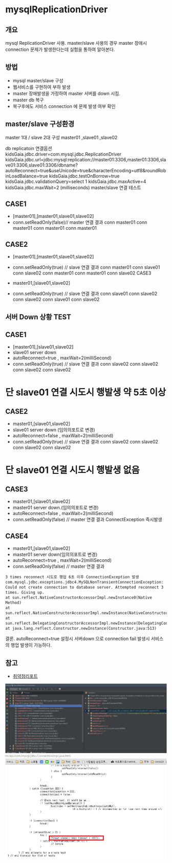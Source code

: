 mysqlReplicationDriver
===============================

개요
------------
mysql ReplicationDriver 사용. master/slave 사용의 경우 master 장애시 connection 문제가 발생한다는데 실험을 통하여 알아본다.

방법
------------------

- mysql master/slave 구성
- 웹서비스를 구현하여 부하 발생
- master 장애발생을 가정하여 master 서버를 down 시킴.
- master db 복구
- 복구후에도 서비스 connection 에 문제 발생 여부 확인

master/slave 구성환경
------------------

master 1대 / slave 2대 구성
master01 ,slave01 ,slave02

db replicatoin 연결옵션
kidsGaia.jdbc.driver=com.mysql.jdbc.ReplicationDriver
kidsGaia.jdbc.url=jdbc:mysql:replication://master01:3306,master01:3306,slave01:3306,slave01:3306/dbname?autoReconnect=true&amp;useUnicode=true&amp;characterEncoding=utf8&amp;roundRobinLoadBalance=true
kidsGaia.jdbc.testOnBorrow=true
kidsGaia.jdbc.validationQuery=select 1
kidsGaia.jdbc.maxActive=4
kidsGaia.jdbc.maxWait=2 (milliseconds)
master/slave 연결 테스트

CASE1
------------------

- [master01],[master01,slave01,slave02]
- conn.setReadOnly(false)// master 연결
결과
conn master01
conn master01
conn master01
conn master01

CASE2
------------------

- [master01],[master01,slave01,slave02]
- conn.setReadOnly(true) // slave 연결
결과
conn master01
conn slave01
conn slave02
conn master01
conn master01
conn slave02
CASE3

- master01,[slave01,slave02]
- conn.setReadOnly(true) // slave 연결
결과
conn slave01
conn slave02
conn slave02
conn slave01
conn slave02

서버 Down 상황 TEST
------------------

CASE1
------------------

- [master01],[slave01,slave02]
- slave01 server down
- autoReconnect=true , maxWait=2(milliSecond)
- conn.setReadOnly(true) // slave 연결
결과
conn slave02
conn slave02
conn slave02
conn slave02
# 단 slave01 연결 시도시 행발생 약 5초 이상

CASE2
------------------
- master01,[slave01,slave02]
- slave01 server down (임의의포트로 변경)
- autoReconnect=false , maxWait=2(milliSecond)
- conn.setReadOnly(true) // slave 연결
결과
conn slave02
conn slave02
conn slave02
conn slave02
# 단 slave01 연결 시도시 행발생 없음

CASE3
------------------

- master01,[slave01,slave02]
- master01 server down.(임의의포트로 변경)
- autoReconnect=false , maxWait=2(milliSecond)
- conn.setReadOnly(false) // master 연결
결과
ConnectException 즉시발생

CASE4
------------------

- master01,[slave01,slave02]
- master01 server down(임의의포트로 변경)
- autoReconnect=true , maxWait=2(milliSecond)
- conn.setReadOnly(false) // master 연결
결과
```
3 times reconnect 시도로 행업 6초 이후 ConnectionException 발생
com.mysql.jdbc.exceptions.jdbc4.MySQLNonTransientConnectionException: Could not create connection to database server. Attempted reconnect 3 times. Giving up.
at sun.reflect.NativeConstructorAccessorImpl.newInstance0(Native Method)
at sun.reflect.NativeConstructorAccessorImpl.newInstance(NativeConstructorAccessorImpl.java:39)
at sun.reflect.DelegatingConstructorAccessorImpl.newInstance(DelegatingConstructorAccessorImpl.java:27)
at java.lang.reflect.Constructor.newInstance(Constructor.java:513)
```
결론.
autoReconnect=true 설정시 서버down 으로 connection fail 발생시 서비스의 행업 발생이 가능하다.

참고
------
- [취약점리포트](http://gywn.net/2012/07/mysql-replication-driver-error-report/)

![velocity suggest](img/deplicationSleep.jpg)
![velocity suggest](img/deplicationSleepCode.jpg)